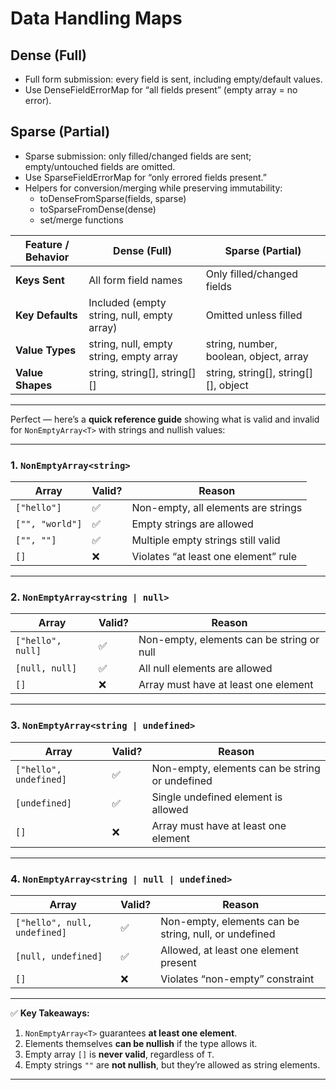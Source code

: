 # Data Handling Maps

## Dense (Full)

- Full form submission: every field is sent, including empty/default values.
- Use DenseFieldErrorMap for “all fields present” (empty array = no error).

## Sparse (Partial)

- Sparse submission: only filled/changed fields are sent; empty/untouched fields are omitted.
- Use SparseFieldErrorMap for “only errored fields present.”
- Helpers for conversion/merging while preserving immutability:
    - toDenseFromSparse(fields, sparse)
    - toSparseFromDense(dense)
    - set/merge functions

| Feature / Behavior | Dense (Full)                               | Sparse (Partial)                       |
|--------------------|--------------------------------------------|----------------------------------------|
| **Keys Sent**      | All form field names                       | Only filled/changed fields             |
| **Key Defaults**   | Included (empty string, null, empty array) | Omitted unless filled                  |
| **Value Types**    | string, null, empty string, empty array    | string, number, boolean, object, array |
| **Value Shapes**   | string, string[], string[][]               | string, string[], string[][], object   |

---

Perfect — here’s a **quick reference guide** showing what is valid and invalid for `NonEmptyArray<T>` with
strings and nullish values:

---

### 1. `NonEmptyArray<string>`

| Array           | Valid? | Reason                               |
|-----------------|--------|--------------------------------------|
| `["hello"]`     | ✅      | Non-empty, all elements are strings  |
| `["", "world"]` | ✅      | Empty strings are allowed            |
| `["", ""]`      | ✅      | Multiple empty strings still valid   |
| `[]`            | ❌      | Violates “at least one element” rule |

---

### 2. `NonEmptyArray<string | null>`

| Array             | Valid? | Reason                                    |
|-------------------|--------|-------------------------------------------|
| `["hello", null]` | ✅      | Non-empty, elements can be string or null |
| `[null, null]`    | ✅      | All null elements are allowed             |
| `[]`              | ❌      | Array must have at least one element      |

---

### 3. `NonEmptyArray<string | undefined>`

| Array                  | Valid? | Reason                                         |
|------------------------|--------|------------------------------------------------|
| `["hello", undefined]` | ✅      | Non-empty, elements can be string or undefined |
| `[undefined]`          | ✅      | Single undefined element is allowed            |
| `[]`                   | ❌      | Array must have at least one element           |

---

### 4. `NonEmptyArray<string | null | undefined>`

| Array                        | Valid? | Reason                                                |
|------------------------------|--------|-------------------------------------------------------|
| `["hello", null, undefined]` | ✅      | Non-empty, elements can be string, null, or undefined |
| `[null, undefined]`          | ✅      | Allowed, at least one element present                 |
| `[]`                         | ❌      | Violates “non-empty” constraint                       |

---

✅ **Key Takeaways:**

1. `NonEmptyArray<T>` guarantees **at least one element**.
2. Elements themselves **can be nullish** if the type allows it.
3. Empty array `[]` is **never valid**, regardless of `T`.
4. Empty strings `""` are **not nullish**, but they’re allowed as string elements.

---
